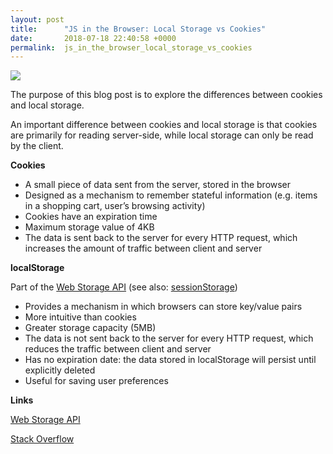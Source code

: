 ```yaml
---
layout: post
title:      "JS in the Browser: Local Storage vs Cookies"
date:       2018-07-18 22:40:58 +0000
permalink:  js_in_the_browser_local_storage_vs_cookies
---
```


![](https://i.imgur.com/kSU557h.jpg)

The purpose of this blog post is to explore the differences between cookies and local storage. 

An important difference between cookies and local storage is that cookies are primarily for reading server-side, while local storage can only be read by the client.

**Cookies**

* A small piece of data sent from the server, stored in the browser
* Designed as a mechanism to remember stateful information (e.g. items in a shopping cart, user’s browsing activity)
* Cookies have an expiration time
* Maximum storage value of 4KB
* The data is sent back to the server for every HTTP request, which increases the amount of traffic between client and server

**localStorage**

Part of the [Web Storage API](https://developer.mozilla.org/en-US/docs/Web/API/Web_Storage_API) (see also: [sessionStorage](https://developer.mozilla.org/en-US/docs/Web/API/Window/sessionStorage))
* Provides a mechanism in which browsers can store key/value pairs
* More intuitive than cookies
* Greater storage capacity (5MB) 
* The data is not sent back to the server for every HTTP request, which reduces the traffic between client and server
* Has no expiration date: the data stored in localStorage will persist until explicitly deleted
* Useful for saving user preferences

**Links**

[Web Storage API](https://developer.mozilla.org/en-US/docs/Web/API/Web_Storage_API)

[Stack Overflow](https://stackoverflow.com/questions/3220660/local-storage-vs-cookies)



